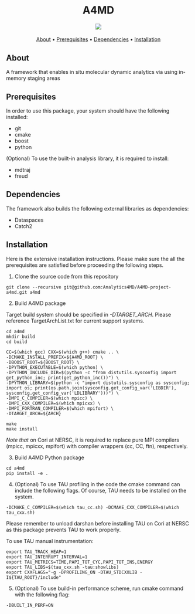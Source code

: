 <h1 align="center">  
  A4MD
  <h4 align="center">
  <a href="https://app.shippable.com/github/Analytics4MD/A4MD-project-a4md"><img src="https://api.shippable.com/projects/5bcf364bec335d0700dbc0ec/badge?branch=master"/></a>
  </h4>
</h1>

<p align="center">
  <a href="#about">About</a> •
  <a href="#prerequisites">Prerequisites</a> •
  <a href="#dependencies">Dependencies</a> •
  <a href="#installation">Installation</a> 
</p>

## About

A framework that enables in situ molecular dynamic analytics via using in-memory staging areas

## Prerequisites

In order to use this package, your system should have the following installed:
- git
- cmake
- boost
- python

(Optional) To use the built-in analysis library, it is required to install:
- mdtraj
- freud

## Dependencies

The framework also builds the following external libraries as dependencies: 
- Dataspaces
- Catch2


## Installation

Here is the extensive installation instructions. Please make sure the all the prerequisites are satisfied before proceeding the following steps.

1. Clone the source code from this repository

```
git clone --recursive git@github.com:Analytics4MD/A4MD-project-a4md.git a4md
```

2. Build A4MD package 

Target build system should be specified in *-DTARGET_ARCH*. Please reference TargetArchList.txt for current support systems.

```
cd a4md
mkdir build
cd build

CC=$(which gcc) CXX=$(which g++) cmake .. \
-DCMAKE_INSTALL_PREFIX=${A4MD_ROOT} \
-DBOOST_ROOT=${BOOST_ROOT} \
-DPYTHON_EXECUTABLE=$(which python) \
-DPYTHON_INCLUDE_DIR=$(python -c "from distutils.sysconfig import get_python_inc; print(get_python_inc())") \
-DPYTHON_LIBRARY=$(python -c "import distutils.sysconfig as sysconfig; import os; print(os.path.join(sysconfig.get_config_var('LIBDIR'), sysconfig.get_config_var('LDLIBRARY')))") \
-DMPI_C_COMPILER=$(which mpicc) \
-DMPI_CXX_COMPILER=$(which mpicxx) \
-DMPI_FORTRAN_COMPILER=$(which mpifort) \
-DTARGET_ARCH=${ARCH}

make
make install
```

*Note that* on Cori at NERSC, it is required to replace pure MPI compilers (mpicc, mpicxx, mpifort) with compiler wrappers (cc, CC, ftn), respectively.

3. Build A4MD Python package

```
cd a4md
pip install -e .
```

4. (Optional) To use TAU profiling in the code the cmake command can include the following flags. Of course, TAU needs to be installed on the system.

```
-DCMAKE_C_COMPILER=$(which tau_cc.sh) -DCMAKE_CXX_COMPILER=$(which tau_cxx.sh)
```
Please remember to unload darshan before installing TAU on Cori at NERSC as this package prevents TAU to work properly.

To use TAU manual instrumentation:

```
export TAU_TRACK_HEAP=1
export TAU_INTERRUPT_INTERVAL=1
export TAU_METRICS=TIME,PAPI_TOT_CYC,PAPI_TOT_INS,ENERGY
export TAU_LIBS=$(tau_cxx.sh -tau:showlibs)
export CXXFLAGS="-g -DPROFILING_ON -DTAU_STDCXXLIB -I${TAU_ROOT}/include"
```

5. (Optional) To use build-in performance scheme, run cmake command with the following flag:
```
-DBUILT_IN_PERF=ON
```

